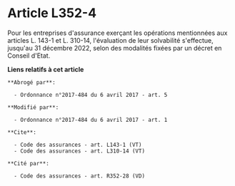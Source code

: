 # Article L352-4

Pour les entreprises d'assurance exerçant les opérations mentionnées aux articles L. 143-1 et L. 310-14, l'évaluation de leur
solvabilité s'effectue, jusqu'au 31 décembre 2022, selon des modalités fixées par un décret en Conseil d'Etat.

**Liens relatifs à cet article**

	**Abrogé par**:

	  - Ordonnance n°2017-484 du 6 avril 2017 - art. 5

	**Modifié par**:

	  - Ordonnance n°2017-484 du 6 avril 2017 - art. 1

	**Cite**:

	  - Code des assurances - art. L143-1 (VT)
	  - Code des assurances - art. L310-14 (VT)

	**Cité par**:

	  - Code des assurances - art. R352-28 (VD)
